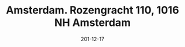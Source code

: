 ---
layout: shop
modal-id: 1014
date: 201-12-17
img: 17-01-2018.jpg
alt: image-alt
category: shop
title: Amsterdam. Rozengracht 110, 1016 NH Amsterdam
latlng: 52.373058,4.8794853
---
